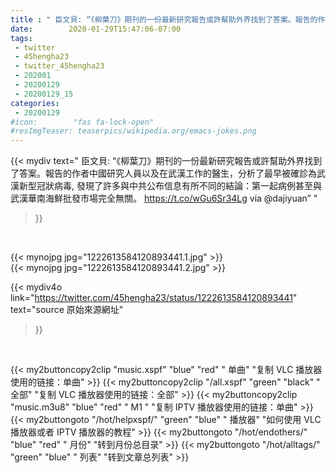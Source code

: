 ```yaml
---
title : " 臣文貝: “《柳葉刀》期刊的一份最新研究報告或許幫助外界找到了答案。報告的作者中國研究人員以及在武漢工作的醫生，分析了最早被確診為武漢新型冠狀病毒, 發現了許多與中共公布信息有所不同的結論：第一起病例甚至與武漢華南海鮮批發市場完全無關。 https://t.co/wGu6Sr34Lg via @dajiyuan”  "
date:        2020-01-29T15:47:06-07:00
tags:
 - twitter
 - 45hengha23
 - twitter_45hengha23
 - 202001
 - 20200129
 - 20200129_15
categories:
 - 20200129
#icon:        "fas fa-lock-open"
#resImgTeaser: teaserpics/wikipedia.org/emacs-jokes.png
---
```


{{< mydiv text=" 臣文貝: “《柳葉刀》期刊的一份最新研究報告或許幫助外界找到了答案。報告的作者中國研究人員以及在武漢工作的醫生，分析了最早被確診為武漢新型冠狀病毒, 發現了許多與中共公布信息有所不同的結論：第一起病例甚至與武漢華南海鮮批發市場完全無關。 https://t.co/wGu6Sr34Lg via @dajiyuan”  "
>}}
<br>


 {{< mynojpg jpg="1222613584120893441.1.jpg" >}}<br> 
 {{< mynojpg jpg="1222613584120893441.2.jpg" >}}<br> 



{{< mydiv4o link="https://twitter.com/45hengha23/status/1222613584120893441"
text="source 原始來源網址"
>}}


<br>

{{< my2buttoncopy2clip "music.xspf"        "blue"   "red"    " 单曲"  "复制 VLC 播放器使用的链接：单曲" >}} {{< my2buttoncopy2clip "/all.xspf"         "green"  "black"  " 全部"  "复制 VLC 播放器使用的链接：全部" >}} {{< my2buttoncopy2clip "music.m3u8"        "blue"   "red"    " M1 "    "复制 IPTV 播放器使用的链接：单曲" >}} {{< my2buttongoto      "/hot/helpxspf/"    "green"  "blue"   " 播放器" "如何使用 VLC 播放器或者 IPTV 播放器的教程" >}} {{< my2buttongoto      "/hot/endothers/"   "blue"   "red"    " 月份"   "转到月份总目录" >}} {{< my2buttongoto      "/hot/alltags/"     "green"  "blue"   " 列表"   "转到文章总列表" >}} 
